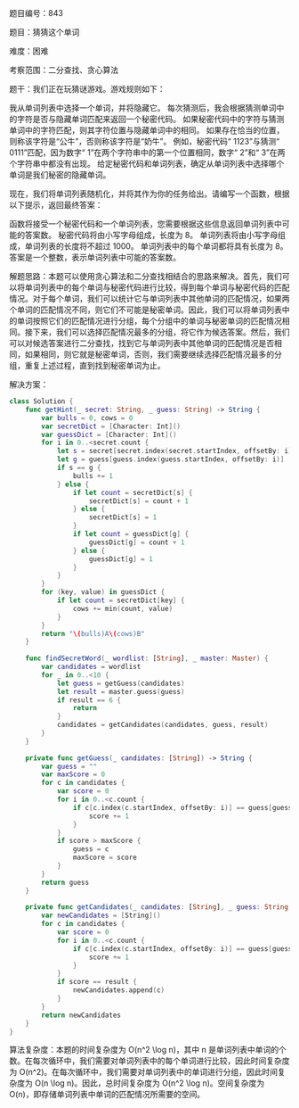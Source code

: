 题目编号：843

题目：猜猜这个单词

难度：困难

考察范围：二分查找、贪心算法

题干：我们正在玩猜谜游戏。游戏规则如下：

我从单词列表中选择一个单词，并将隐藏它。
每次猜测后，我会根据猜测单词中的字符是否与隐藏单词匹配来返回一个秘密代码。
如果秘密代码中的字符与猜测单词中的字符匹配，则其字符位置与隐藏单词中的相同。
如果存在恰当的位置，则称该字符是“公牛”，否则称该字符是“奶牛”。
例如，秘密代码“ 1123”与猜测“ 0111”匹配，因为数字“ 1”在两个字符串中的第一个位置相同，数字“ 2”和“ 3”在两个字符串中都没有出现。
给定秘密代码和单词列表，确定从单词列表中选择哪个单词是我们秘密的隐藏单词。


现在，我们将单词列表随机化，并将其作为你的任务给出。请编写一个函数，根据以下提示，返回最终答案：

函数将接受一个秘密代码和一个单词列表，您需要根据这些信息返回单词列表中可能的答案数。
秘密代码将由小写字母组成，长度为 8。
单词列表将由小写字母组成，单词列表的长度将不超过 1000。
单词列表中的每个单词都将具有长度为 8。
答案是一个整数，表示单词列表中可能的答案数。

解题思路：本题可以使用贪心算法和二分查找相结合的思路来解决。首先，我们可以将单词列表中的每个单词与秘密代码进行比较，得到每个单词与秘密代码的匹配情况。对于每个单词，我们可以统计它与单词列表中其他单词的匹配情况，如果两个单词的匹配情况不同，则它们不可能是秘密单词。因此，我们可以将单词列表中的单词按照它们的匹配情况进行分组，每个分组中的单词与秘密单词的匹配情况相同。接下来，我们可以选择匹配情况最多的分组，将它作为候选答案。然后，我们可以对候选答案进行二分查找，找到它与单词列表中其他单词的匹配情况是否相同，如果相同，则它就是秘密单词，否则，我们需要继续选择匹配情况最多的分组，重复上述过程，直到找到秘密单词为止。

解决方案：

```swift
class Solution {
    func getHint(_ secret: String, _ guess: String) -> String {
        var bulls = 0, cows = 0
        var secretDict = [Character: Int]()
        var guessDict = [Character: Int]()
        for i in 0..<secret.count {
            let s = secret[secret.index(secret.startIndex, offsetBy: i)]
            let g = guess[guess.index(guess.startIndex, offsetBy: i)]
            if s == g {
                bulls += 1
            } else {
                if let count = secretDict[s] {
                    secretDict[s] = count + 1
                } else {
                    secretDict[s] = 1
                }
                if let count = guessDict[g] {
                    guessDict[g] = count + 1
                } else {
                    guessDict[g] = 1
                }
            }
        }
        for (key, value) in guessDict {
            if let count = secretDict[key] {
                cows += min(count, value)
            }
        }
        return "\(bulls)A\(cows)B"
    }
    
    func findSecretWord(_ wordlist: [String], _ master: Master) {
        var candidates = wordlist
        for _ in 0..<10 {
            let guess = getGuess(candidates)
            let result = master.guess(guess)
            if result == 6 {
                return
            }
            candidates = getCandidates(candidates, guess, result)
        }
    }
    
    private func getGuess(_ candidates: [String]) -> String {
        var guess = ""
        var maxScore = 0
        for c in candidates {
            var score = 0
            for i in 0..<c.count {
                if c[c.index(c.startIndex, offsetBy: i)] == guess[guess.index(guess.startIndex, offsetBy: i)] {
                    score += 1
                }
            }
            if score > maxScore {
                guess = c
                maxScore = score
            }
        }
        return guess
    }
    
    private func getCandidates(_ candidates: [String], _ guess: String, _ result: Int) -> [String] {
        var newCandidates = [String]()
        for c in candidates {
            var score = 0
            for i in 0..<c.count {
                if c[c.index(c.startIndex, offsetBy: i)] == guess[guess.index(guess.startIndex, offsetBy: i)] {
                    score += 1
                }
            }
            if score == result {
                newCandidates.append(c)
            }
        }
        return newCandidates
    }
}
```

算法复杂度：本题的时间复杂度为 O(n^2 \log n)，其中 n 是单词列表中单词的个数。在每次循环中，我们需要对单词列表中的每个单词进行比较，因此时间复杂度为 O(n^2)。在每次循环中，我们需要对单词列表中的单词进行分组，因此时间复杂度为 O(n \log n)。因此，总时间复杂度为 O(n^2 \log n)。空间复杂度为 O(n)，即存储单词列表中单词的匹配情况所需要的空间。